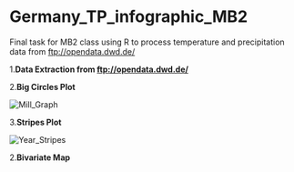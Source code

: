 # **Germany_TP_infographic_MB2**
Final task for MB2 class using R to process temperature and precipitation data from ftp://opendata.dwd.de/



1.**Data Extraction from ftp://opendata.dwd.de/**

2.**Big Circles Plot**

![Mill_Graph](https://github.com/ajcastanedag/Germany_TP_infographic_MB2/blob/master/Graph_Sample/Mill_Graph.png)

3.**Stripes Plot**

![Year_Stripes](Chttps://github.com/ajcastanedag/Germany_TP_infographic_MB2/blob/master/Graph_Sample/Year_Stripes.png)

2.**Bivariate Map**






